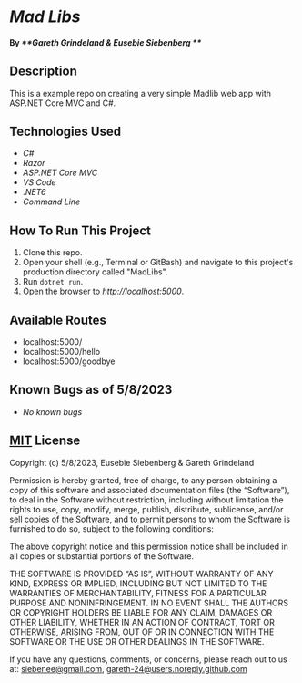 # _Mad Libs_

#### By _**Gareth Grindeland & Eusebie Siebenberg **_

## Description

This is a example repo on creating a very simple Madlib web app with ASP.NET Core MVC and C#. 

## Technologies Used

* _C#_
* _Razor_
* _ASP.NET Core MVC_
* _VS Code_
* _.NET6_
* _Command Line_


## How To Run This Project

1. Clone this repo.
2. Open your shell (e.g., Terminal or GitBash) and navigate to this project's production directory called "MadLibs". 
3. Run `dotnet run`.
4. Open the browser to _http://localhost:5000_.

## Available Routes

* localhost:5000/
* localhost:5000/hello
* localhost:5000/goodbye

## Known Bugs as of 5/8/2023

* _No known bugs_

## [MIT](https://opensource.org/license/mit/) License

Copyright (c) 5/8/2023, Eusebie Siebenberg & Gareth Grindeland

Permission is hereby granted, free of charge, to any person obtaining a copy of this software and associated documentation files (the “Software”), to deal in the Software without restriction, including without limitation the rights to use, copy, modify, merge, publish, distribute, sublicense, and/or sell copies of the Software, and to permit persons to whom the Software is furnished to do so, subject to the following conditions:

The above copyright notice and this permission notice shall be included in all copies or substantial portions of the Software.

THE SOFTWARE IS PROVIDED “AS IS”, WITHOUT WARRANTY OF ANY KIND, EXPRESS OR IMPLIED, INCLUDING BUT NOT LIMITED TO THE WARRANTIES OF MERCHANTABILITY, FITNESS FOR A PARTICULAR PURPOSE AND NONINFRINGEMENT. IN NO EVENT SHALL THE AUTHORS OR COPYRIGHT HOLDERS BE LIABLE FOR ANY CLAIM, DAMAGES OR OTHER LIABILITY, WHETHER IN AN ACTION OF CONTRACT, TORT OR OTHERWISE, ARISING FROM, OUT OF OR IN CONNECTION WITH THE SOFTWARE OR THE USE OR OTHER DEALINGS IN THE SOFTWARE.

If you have any questions, comments, or concerns, please reach out to us at: siebenee@gmail.com, gareth-24@users.noreply.github.com